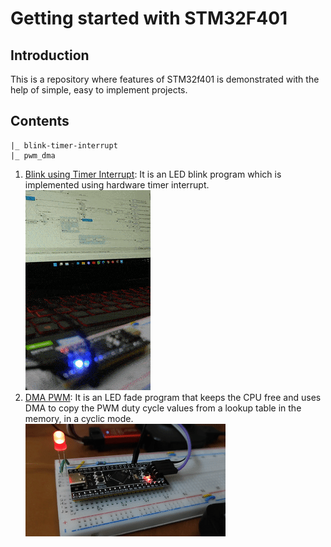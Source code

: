 # Getting started with STM32F401

## Introduction
This is a repository where features of STM32f401 is demonstrated with the help of simple, easy to implement projects.
## Contents
```
|_ blink-timer-interrupt
|_ pwm_dma
``` 
1. [Blink using Timer Interrupt](./blink-timer-interrupt/): It is an LED blink program which is implemented using hardware timer interrupt.
![Demo-Blink](./blink-timer-interrupt/Results/demo.gif)
2. [DMA PWM](./pwm_dma/): It is an LED fade program that keeps the CPU free and uses DMA to copy the PWM duty cycle values from a lookup table in the memory, in a cyclic mode.
![Demo-DMA-PWM](./pwm_dma/Results/demo.gif)